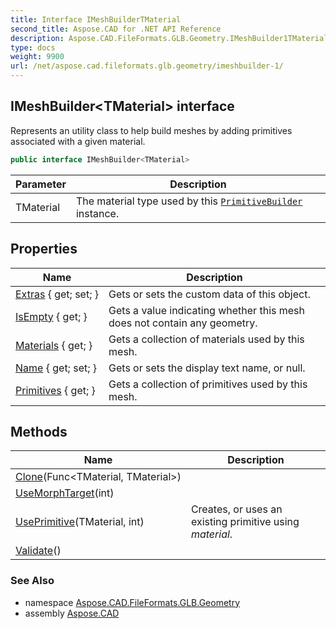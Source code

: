 ```yaml
---
title: Interface IMeshBuilderTMaterial
second_title: Aspose.CAD for .NET API Reference
description: Aspose.CAD.FileFormats.GLB.Geometry.IMeshBuilder1TMaterial interface. Represents an utility class to help build meshes by adding primitives associated with a given material
type: docs
weight: 9900
url: /net/aspose.cad.fileformats.glb.geometry/imeshbuilder-1/
---
```

## IMeshBuilder&lt;TMaterial&gt; interface

Represents an utility class to help build meshes by adding primitives associated with a given material.

```csharp
public interface IMeshBuilder<TMaterial>
```

| Parameter | Description |
| --- | --- |
| TMaterial | The material type used by this [`PrimitiveBuilder`](../primitivebuilder-4/) instance. |

## Properties

| Name | Description |
| --- | --- |
| [Extras](../../aspose.cad.fileformats.glb.geometry/imeshbuilder-1/extras/) { get; set; } | Gets or sets the custom data of this object. |
| [IsEmpty](../../aspose.cad.fileformats.glb.geometry/imeshbuilder-1/isempty/) { get; } | Gets a value indicating whether this mesh does not contain any geometry. |
| [Materials](../../aspose.cad.fileformats.glb.geometry/imeshbuilder-1/materials/) { get; } | Gets a collection of materials used by this mesh. |
| [Name](../../aspose.cad.fileformats.glb.geometry/imeshbuilder-1/name/) { get; set; } | Gets or sets the display text name, or null. |
| [Primitives](../../aspose.cad.fileformats.glb.geometry/imeshbuilder-1/primitives/) { get; } | Gets a collection of primitives used by this mesh. |

## Methods

| Name | Description |
| --- | --- |
| [Clone](../../aspose.cad.fileformats.glb.geometry/imeshbuilder-1/clone/)(Func&lt;TMaterial, TMaterial&gt;) |  |
| [UseMorphTarget](../../aspose.cad.fileformats.glb.geometry/imeshbuilder-1/usemorphtarget/)(int) |  |
| [UsePrimitive](../../aspose.cad.fileformats.glb.geometry/imeshbuilder-1/useprimitive/)(TMaterial, int) | Creates, or uses an existing primitive using *material*. |
| [Validate](../../aspose.cad.fileformats.glb.geometry/imeshbuilder-1/validate/)() |  |

### See Also

* namespace [Aspose.CAD.FileFormats.GLB.Geometry](../../aspose.cad.fileformats.glb.geometry/)
* assembly [Aspose.CAD](../../)


